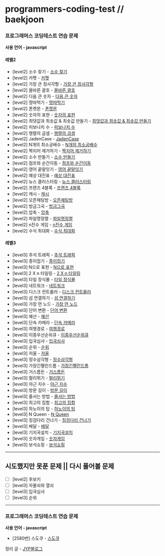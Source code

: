 # programmers-coding-test // baekjoon

### 프로그래머스 코딩테스트 연습 문제

**사용 언어 - javascript**

#### 레벨2

- [level2] 소수 찾기 - [소수 찾기](https://juyoungpark718.github.io/posts/26)
- [level2] 카펫 - [카펫](https://juyoungpark718.github.io/posts/2)
- [level2] 가장 큰 정사각형 - [가장 큰 정사각형](https://juyoungpark718.github.io/posts/3)
- [level2] 올바른 괄호 - [올바른 괄호](https://juyoungpark718.github.io/posts/4)
- [level2] 다음 큰 숫자 - [다음 큰 숫자](https://juyoungpark718.github.io/posts/5)
- [level2] 땅따먹기 - [땅따먹기](https://juyoungpark718.github.io/posts/6)
- [level2] 폰켓몬 - [폰켓몬](https://juyoungpark718.github.io/posts/8)
- [level2] 숫자의 표현 - [숫자의 표현](https://juyoungpark718.github.io/posts/9)
- [level2] 최댓값과 최솟값 & 최솟값 만들기 - [최댓값과 최솟값 & 최솟값 만들기](https://juyoungpark718.github.io/posts/11)
- [level2] 피보나치 수 - [피보나치 수](https://juyoungpark718.github.io/posts/12)
- [level2] 행렬의 곱셈 - [행렬의 곱셈](https://juyoungpark718.github.io/posts/13)
- [level2] JadenCase - [JadenCase](https://juyoungpark718.github.io/posts/14)
- [level2] N개의 최소공배수 - [N개의 최소공배수](https://juyoungpark718.github.io/posts/15)
- [level2] 짝지어 제거하기 - [짝지어 제거하기](https://juyoungpark718.github.io/posts/16)
- [level2] 소수 만들기 - [소수 만들기](https://juyoungpark718.github.io/posts/17)
- [level2] 점프와 순간이동 - [점프와 순간이동](https://juyoungpark718.github.io/posts/18)
- [level2] 영어 끝말잇기 - [영어 끝말잇기](https://juyoungpark718.github.io/posts/19)
- [level2] 예상 대진표 - [예상 대진표](https://juyoungpark718.github.io/posts/20)
- [level2] 뉴스 클러스터링 - [뉴스 클러스터링](https://juyoungpark718.github.io/posts/22)
- [level2] 프렌즈 4블록 - [프렌즈 4블록](https://juyoungpark718.github.io/posts/23)
- [level2] 캐시 - [캐시](https://juyoungpark718.github.io/posts/24)
- [level2] 오픈채팅방 - [오픈채팅방](https://juyoungpark718.github.io/posts/25)
- [level2] 방금그곡 - [방금그곡](https://juyoungpark718.github.io/posts/27)
- [level2] 압축 - [압축](https://juyoungpark718.github.io/posts/28)
- [level2] 파일명정렬 - [파일명정렬](https://juyoungpark718.github.io/posts/29)
- [level2] n진수 게임 - [n진수 게임](https://juyoungpark718.github.io/posts/30)
- [level2] 수식 최대화 - [수식 최대화](https://juyoungpark718.github.io/posts/64)

#### 레벨3

- [level3] 추석 트래픽 - [추석 트래픽](https://juyoungpark718.github.io/posts/31)
- [level3] 종이접기 - [종이접기](https://juyoungpark718.github.io/posts/32)
- [level3] N으로 표현 - [N으로 표현](https://juyoungpark718.github.io/posts/33)
- [level3] 2 X n 타일링 - [2 X n 타일링](https://juyoungpark718.github.io/posts/34)
- [level3] 타일 장식물 - [타일 장식물](https://juyoungpark718.github.io/posts/35)
- [level3] 네트워크 - [네트워크](https://juyoungpark718.github.io/posts/36)
- [level3] 디스크 컨트롤러 - [디스크 컨트롤러](https://juyoungpark718.github.io/posts/37)
- [level3] 섬 연결하기 - [섬 연결하기](https://juyoungpark718.github.io/posts/38)
- [level3] 가장 먼 노드 - [가장 먼 노드](https://juyoungpark718.github.io/posts/39)
- [level3] 단어 변환 - [단어 변환](https://juyoungpark718.github.io/posts/40)
- [level3] 예산 - [예산](https://juyoungpark718.github.io/posts/41)
- [level3] 단속 카메라 - [단속 카메라](https://juyoungpark718.github.io/posts/42)
- [level3] 여행경로 - [여행경로](https://juyoungpark718.github.io/posts/43)
- [level3] 이중우선순위큐 - [이중우선순위큐](https://juyoungpark718.github.io/posts/44)
- [level3] 입국심사 - [입국심사](https://juyoungpark718.github.io/posts/45)
- [level3] 순위 - [순위](https://juyoungpark718.github.io/posts/46)
- [level3] 저울 - [저울](https://juyoungpark718.github.io/posts/47)
- [level3] 정수삼각형 - [정수삼각형](https://juyoungpark718.github.io/posts/48)
- [level3] 가장긴팰린드롬 - [가장긴팰린드롬](https://juyoungpark718.github.io/posts/49)
- [level3] 거스름돈 - [거스름돈](https://juyoungpark718.github.io/posts/50)
- [level3] 멀리뛰기 - [멀리뛰기](https://juyoungpark718.github.io/posts/51)
- [level3] 야근 지수 - [야근 지수](https://juyoungpark718.github.io/posts/52)
- [level3] 방문 길이 - [방문 길이](https://juyoungpark718.github.io/posts/53)
- [level3] 줄서는 방법 - [줄서는 방법](https://juyoungpark718.github.io/posts/54)
- [level3] 최고의 집합 - [최고의 집합](https://juyoungpark718.github.io/posts/56)
- [level3] 하노이의 탑 - [하노이의 탑](https://juyoungpark718.github.io/posts/57)
- [level3] N Queen - [N Queen](https://juyoungpark718.github.io/posts/58)
- [level3] 징검다리 건너기 - [징검다리 건너기](https://juyoungpark718.github.io/posts/59)
- [level3] 배달 - [배달](https://juyoungpark718.github.io/posts/60)
- [level3] 기지국설치 - [기지국설치](https://juyoungpark718.github.io/posts/61)
- [level3] 숫자게임 - [숫자게임](https://juyoungpark718.github.io/posts/62)
- [level3] 보석쇼핑 - [보석쇼핑](https://juyoungpark718.github.io/posts/63)


---

## 시도했지만 못푼 문제 || 다시 풀어볼 문제

- [ ] [level2] 후보키
- [ ] [level3] 자물쇠와 열쇠
- [ ] [level3] 입국심사
- [ ] [level3] 순위

---

### 프로그래머스 코딩테스트 연습 문제

**사용 언어 - javascript**

- [2580번] 스도쿠 - [스도쿠](https://juyoungpark718.github.io/posts/55)

정리 글 - [JYP블로그](https://juyoungpark718.github.io)
